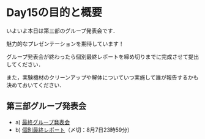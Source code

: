 # Day15の目的と概要

いよいよ本日は第三部のグループ発表会です．

魅力的なプレゼンテーションを期待しています！

グループ発表会が終わったら個別最終レポートを締め切りまでに完成させて提出してください．

また，実験機材のクリーンアップや解体についていつ実施して誰が報告するかも決めておいてください．

## 第三部グループ発表会
-   a) [最終グループ発表会](./last_presentation "最終グループ発表会")
-   b) [個別最終レポート](./last_report "個別最終レポート")（〆切：8月7日23時59分）